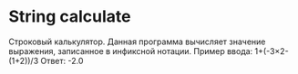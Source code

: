 # String calculate
Строковый калькулятор.
Данная программа вычисляет значение выражения, записанное в инфиксной нотации.
Пример ввода: 1+(-3×2-(1+2))/3
Ответ: -2.0
